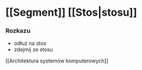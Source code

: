 # [[Segment]] [[Stos|stosu]]

### Rozkazu
- odłuż na stos
- zdejmij ze stosu

[[Architektura systemów komputerowych]]